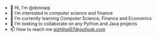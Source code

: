 - 👋 Hi, I’m @donnaqi
- 👀 I’m interested in computer science and finance
- 🌱 I’m currently learning Computer Science, Finance and Economics
- 💞️ I’m looking to collaborate on any Python and Java projects
- 📫 How to reach me qizhihui07@outlook.com

<!---
donnaqi/donnaqi is a ✨ special ✨ repository because its `README.md` (this file) appears on your GitHub profile.
You can click the Preview link to take a look at your changes.
--->
